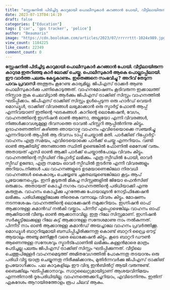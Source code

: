 ```yaml
---
title: "സ്റ്റേഷനിൽ പിടിച്ചിട്ട കാറുമായി പൊലീസുകാർ കറങ്ങാൻ പോയി, വീട്ടിലായിരുന്ന കാറുടമ ഇതറിഞ്ഞു കാർ ലോക്ക് ചെയ്തു, പൊലീസുകാർ ആകെ പൊല്ലാപ്പിലായി, ഇതെങ്ങനെ സംഭവിച്ചു ?"
date: 2023-07-13T04:14:19
draft: false
categories: ["Education"]
tags: ['car', 'gps tracker', 'police']
author: "Beaumaris"
image: "https://cdn.boolokam.com/articles/2023/07/rrrrrttt-1024x989.jpg"
view_count: 1184225
like_count: 22349
comment_count: 0
---
```


**സ്റ്റേഷനിൽ പിടിച്ചിട്ട കാറുമായി പൊലീസുകാർ കറങ്ങാൻ പോയി. വീട്ടിലായിരുന്ന കാറുടമ ഇതറിഞ്ഞു കാർ ലോക്ക് ചെയ്തു. പൊലീസുകാർ ആകെ പൊല്ലാപ്പിലായി. ഈ വാർത്ത പലരും കേട്ടുകാണും. ഇതെങ്ങനെ സംഭവിച്ചു ?** **അറിവ് തേടുന്ന പാവം പ്രവാസി** അത്ഭുതം കൂറേണ്ട കാര്യമില്ല. ജിപിഎസ് ട്രാക്കർ ആണു പൊലീസുകാർക്കു പണികൊടുത്തത്. വാഹനമോഷണം കൂടിവരുന്ന ഇക്കാലത്ത് നിസ്സാര തുക ചെലവിട്ടാൽ ആർക്കും ജിപിഎസ് ട്രാക്കിങ് സിസ്റ്റം വാഹനത്തിൽ ഘടിപ്പിക്കാം. ജിപിഎസ് ട്രാക്കിങ് സിസ്റ്റം ഉൾപ്പെടുന്ന ഒരു ഹാർഡ് വെയർ മൊഡ്യൂൾ, ട്രാക്കിങ് വിവരങ്ങൾ ലഭ്യമാക്കാൻ ഒരു സ്മാർട്ട് ഫോൺ ആപ്പ് എന്നിവയാണ് ഇതിന്റെ ഘടകങ്ങൾ .കാറിന്റെ ലൊക്കേഷൻ, വേഗം, വാഹനത്തിന്റെ ഇഗ്നിഷൻ ഓൺ ആണോ, അല്ലയോ എന്നി വിവരങ്ങൾ, നിങ്ങൾക്കാവശ്യമുള്ള ദിവസത്തെ ട്രാവൽ ഹിസ്റ്ററി ആപ്പിൽനിന്നു കിട്ടും. ഉദാഹരണത്തിന് കഴിഞ്ഞ ഞായറാഴ്ച വാഹനം എവിടെയൊക്കെ സഞ്ചരിച്ചു എന്നറിയാൻ ആപ്പിൽ ആ ദിവസം ടാപ്പ് ചെയ്താൽ മതി. [](https://cdn.boolokam.com/articles/2023/07/rrrrrttt.jpg)പാർക്കിങ് റിപ്പോർട്ട്- വാഹനം എത്ര സമയം, എവിടെയൊക്കെ പാർക്ക് ചെയ്തു എന്നറിയാം. വണ്ടി ഓൺ ആക്കിയിട്ട് അനങ്ങാത്ത സ്ഥിതി ഉണ്ടെങ്കിൽ ഫോണിൽ മെസേജ് വരും. അതായത് എസി ഓൺ ആക്കി പാർക്ക് ചെയ്താൽപോലും വിവരം കിട്ടും. വാഹനത്തിന്റെ സ്പീഡിങ് റിപ്പോർട്ട് ലഭിക്കും. എത്ര സ്പീഡിൽ പോയി, ഓവർ സ്പീഡ് ഉണ്ടോ, എത്ര സമയം ഓവർ സ്പീഡിൽ‌ തുടർന്നു എന്നീ വിവരങ്ങളും അറിയാം.നിങ്ങൾ പല വാഹനങ്ങളുടെ ഉടമയാണെങ്കിലോ നിരവധി വാഹനങ്ങൾ കൈകാര്യം ചെയ്യേണ്ട ചുമതലയുണ്ടെങ്കിലോ കൂട്ടം ആപ് പ്രയോജനപ്പെടും. ഇനി കൂടുതൽ മികച്ച സിസ്റ്റങ്ങളിൽ ജിയോ ഫെൻസിങ് ഒരുക്കാം. അതായത് കൊച്ചി നഗരം വാഹനത്തിന്റെ പരിധിയാക്കി എന്നു കരുതുക. വാഹനം കൊച്ചിക്കു പുറത്തേക്കു പോയാലുടൻ നോട്ടിഫിക്കേഷൻ ലഭിക്കും. പരിധിക്കുള്ളിലേക്കു തിരെകെ വന്നാലും വിവരം കിട്ടും. മോഷണം നടന്നശേഷം വാഹനത്തിന്റെ ലൊക്കേഷൻ നമുക്കറിയാം. ഇഗ്നിഷൻ ഓഫ് ആക്കാനുള്ള കമാൻഡ് നൽകി വയ്ക്കാം. പിന്നീട് എപ്പൊഴെങ്കിലും വാഹനം ഓഫ് ആക്കിയാൽ വീണ്ടും ഓൺ ആക്കാനാവില്ല. ഇതു റിലേ സിസ്റ്റമാണ്. ഇഗ്നിഷൻ സർക്യൂട്ടിലേക്കുള്ള റിലേ കട്ട് ആക്കാനുള്ള സന്ദേശമാണു നാം നൽകുന്നത്. പിന്നീട് നാം ഓൺ ആക്കാനുള്ള കമാൻഡ് അയച്ചാലേ വാഹനം പ്രവർത്തിക്കൂ. മൊഡ്യൂൾ ബാറ്ററിയുമായി ബന്ധിപ്പിച്ചിരിക്കുന്നതു കൊണ്ട് ബാറ്ററി ഡ്രൈ ഔട്ട് ആയാലും അഞ്ചു മണിക്കൂർ വരെ ലൊക്കേഷൻ കിട്ടും. കൂടെ ബാറ്ററി ഡൗൺ ആണെന്നുള്ള സന്ദേശവും സ്മാർട്ഫോണിൽ ലഭിക്കും.കള്ളൻമാരെ മാത്രം പേടിച്ചല്ല പലരും ജിപിഎസ് ട്രാക്കിങ് സിസ്റ്റം ഘടിപ്പിക്കുന്നത്. വീട്ടിലെ ചെത്തുപിള്ളേർ വാഹനമെടുത്ത് അമിതവേഗത്തിൽ പോകുന്നതു തടയാനും ഒരു പരിധി വിട്ടു യാത്ര ചെയ്യുന്നതു നിരീക്ഷിക്കാനും, മുതിർന്നവർക്കു ജിപിഎസ് ട്രാക്കിങ് ഉപയോഗിക്കാം. പല കാറുകളിലും ഈ വിദ്യ ഇൻബിൽറ്റ് ആയി വരുന്നുണ്ട്. ബൈക്കിലും ഘടിപ്പിക്കാനാവും. സാറ്റലൈറ്റുമായിട്ടാണ് ആശയവിനിമയം എന്നതിനാൽ ദൂരപരിധിയില്ല. വാഹനത്തെക്കുറിച്ചറിയാം, എവിടെനിന്നും. ഇതിന് ഏകദേശം ആറായിരത്തോളം രൂപ ചിലവ് ആകും. 
